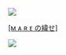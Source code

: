 

![](https://i.ibb.co/SBYdb9h/kmacros-logo-1-1.png)

[[ᴍ ᴀ ʀ ᴇ の緯せ]](https://www.roblox.com/groups/32962130)

![](https://i.ibb.co/SBYdb9h/kmacros-logo-1-1.png)

